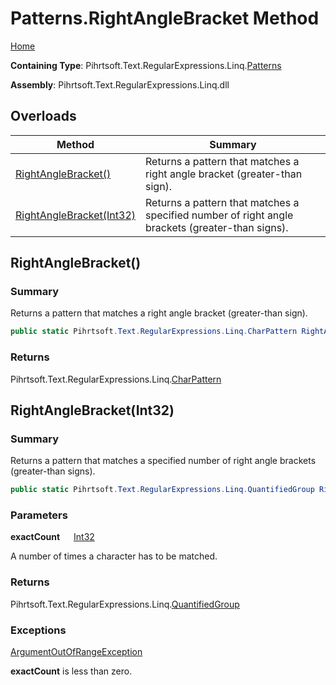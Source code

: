 # Patterns\.RightAngleBracket Method

[Home](../../../../../../README.md)

**Containing Type**: Pihrtsoft\.Text\.RegularExpressions\.Linq\.[Patterns](../README.md)

**Assembly**: Pihrtsoft\.Text\.RegularExpressions\.Linq\.dll

## Overloads

| Method | Summary |
| ------ | ------- |
| [RightAngleBracket()](#Pihrtsoft_Text_RegularExpressions_Linq_Patterns_RightAngleBracket) | Returns a pattern that matches a right angle bracket \(greater\-than sign\)\. |
| [RightAngleBracket(Int32)](#Pihrtsoft_Text_RegularExpressions_Linq_Patterns_RightAngleBracket_System_Int32_) | Returns a pattern that matches a specified number of right angle brackets \(greater\-than signs\)\. |

## RightAngleBracket\(\) <a name="Pihrtsoft_Text_RegularExpressions_Linq_Patterns_RightAngleBracket"></a>

### Summary

Returns a pattern that matches a right angle bracket \(greater\-than sign\)\.

```csharp
public static Pihrtsoft.Text.RegularExpressions.Linq.CharPattern RightAngleBracket()
```

### Returns

Pihrtsoft\.Text\.RegularExpressions\.Linq\.[CharPattern](../../CharPattern/README.md)

## RightAngleBracket\(Int32\) <a name="Pihrtsoft_Text_RegularExpressions_Linq_Patterns_RightAngleBracket_System_Int32_"></a>

### Summary

Returns a pattern that matches a specified number of right angle brackets \(greater\-than signs\)\.

```csharp
public static Pihrtsoft.Text.RegularExpressions.Linq.QuantifiedGroup RightAngleBracket(int exactCount)
```

### Parameters

**exactCount** &emsp; [Int32](https://docs.microsoft.com/en-us/dotnet/api/system.int32)

A number of times a character has to be matched\.

### Returns

Pihrtsoft\.Text\.RegularExpressions\.Linq\.[QuantifiedGroup](../../QuantifiedGroup/README.md)

### Exceptions

[ArgumentOutOfRangeException](https://docs.microsoft.com/en-us/dotnet/api/system.argumentoutofrangeexception)

**exactCount** is less than zero\.

